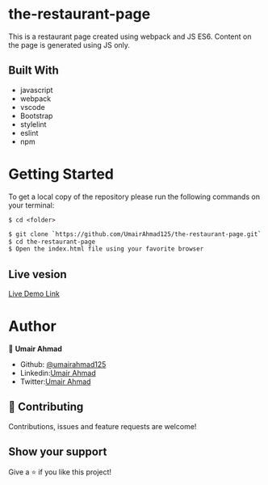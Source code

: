 # the-restaurant-page

This is a restaurant page created using webpack and JS ES6. Content on the page is generated using JS only.

## Built With

- javascript
- webpack
- vscode
- Bootstrap
- stylelint
- eslint
- npm

# Getting Started

To get a local copy of the repository please run the following commands on your terminal:

```
$ cd <folder>
```

```bash
$ git clone `https://github.com/UmairAhmad125/the-restaurant-page.git`
$ cd the-restaurant-page
$ Open the index.html file using your favorite browser
```
## Live vesion

[Live Demo Link](https://rawcdn.githack.com/UmairAhmad125/the-restaurant-page/53f789a00bc9e7215e2dedee9297c144c264ef5e/dist/index.html)


# Author


👤 **Umair Ahmad**

- Github: [@umairahmad125](https://github.com/UmairAhmad125)
- Linkedin:[Umair Ahmad](https://www.linkedin.com/in/umair-ahmad-b5a89015a/)
- Twitter:[Umair Ahmad](https://twitter.com/umairahmadDP)

## 🤝 Contributing

Contributions, issues and feature requests are welcome!

## Show your support

Give a ⭐️ if you like this project!
